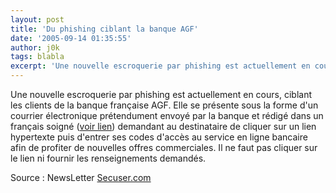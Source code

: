 ```yaml
---
layout: post
title: 'Du phishing ciblant la banque AGF'
date: '2005-09-14 01:35:55'
author: j0k
tags: blabla
excerpt: 'Une nouvelle escroquerie par phishing est actuellement en cours, ciblant les clients de la banque française AGF. Elle se présente sous la forme d''un courrier électronique prétendument envoyé par la banque et rédigé dans un français soigné ([voir lien](http://www.secuser.com/communiques/2005/050913_phishing_agf.htm)) demandant au destinataire de cliquer sur un lien      ...'
---
```


Une nouvelle escroquerie par phishing est actuellement en cours, ciblant les clients de la banque française AGF. Elle se présente sous la forme d'un courrier électronique prétendument envoyé par la banque et rédigé dans un français soigné ([voir lien](http://www.secuser.com/communiques/2005/050913_phishing_agf.htm)) demandant au destinataire de cliquer sur un lien hypertexte puis d'entrer ses codes d'accès au service en ligne bancaire afin de profiter de nouvelles offres commerciales. Il ne faut pas cliquer sur le lien ni fournir les renseignements demandés.

Source : NewsLetter [Secuser.com](http://www.secuser.com/services/invitation/)
